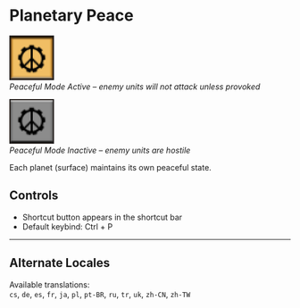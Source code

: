 # Planetary Peace

![Peaceful Mode](graphics/peaceful.png)  
*Peaceful Mode Active – enemy units will not attack unless provoked*

![Hostile Mode](graphics/hostile.png)  
*Peaceful Mode Inactive – enemy units are hostile*


Each planet (surface) maintains its own peaceful state.


## Controls

- Shortcut button appears in the shortcut bar  
- Default keybind: Ctrl + P

---

## Alternate Locales

Available translations:  
`cs`, `de`, `es`, `fr`, `ja`, `pl`, `pt-BR`, `ru`, `tr`, `uk`, `zh-CN`, `zh-TW`
